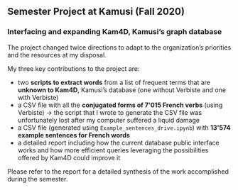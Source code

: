## Semester Project at Kamusi (Fall 2020)

### Interfacing and expanding Kam4D, Kamusi’s graph database 

The project changed twice directions to adapt to the organization’s priorities and the resources at my disposal. 

My three key contributions to the project are:
- two **scripts to extract words** from a list of frequent terms that are **unknown to Kam4D**, Kamusi’s database (one without Verbiste and one with Verbiste)
- a CSV file with all the **conjugated forms of 7'015 French verbs** (using Verbiste) -> the script that I wrote to generate the CSV file was unfortunately lost after my computer suffered a liquid damage 
- a CSV file (generated using <code>Example_sentences_drive.ipynb</code>) with **13'574 example sentences for French words**
- a detailed report including how the current database public interface works and how more efficient queries leveraging the possibilities offered by Kam4D could improve it

Please refer to the report for a detailed synthesis of the work accomplished during the semester. 

